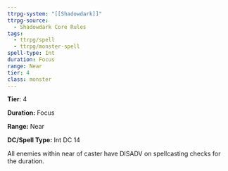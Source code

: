 ```yaml
---
ttrpg-system: "[[Shadowdark]]"
ttrpg-source:
  - Shadowdark Core Rules
tags:
  - ttrpg/spell
  - ttrpg/monster-spell
spell-type: Int
duration: Focus
range: Near
tier: 4
class: monster
---
```

**Tier**: 4

**Duration:** Focus

**Range:** Near

**DC/Spell Type:** Int DC 14

All enemies within near of caster have DISADV on spellcasting checks for the duration.
